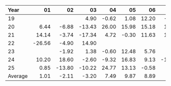 | Year    |               01   |               02   |               03   |               04   |               05   |               06   |               07   |               08   |               09   |               10   |               11   |               12   |     Average       |     Yearly       |
|:--------|-------------------:|-------------------:|-------------------:|-------------------:|-------------------:|-------------------:|-------------------:|-------------------:|-------------------:|-------------------:|-------------------:|-------------------:|------------------:|-----------------:|
| 19      |                    |                    |               4.90 |              -0.62 |               1.08 |              12.20 |              -0.74 |               1.18 |              -5.98 |              -2.13 |              -0.94 |               8.68 |              1.76 |            17.63 |
| 20      |               6.44 |              -6.88 |             -13.43 |              26.00 |              15.98 |              15.18 |              10.52 |              16.72 |              -3.00 |              -5.28 |              37.30 |              -1.02 |              8.21 |            98.53 |
| 21      |              14.14 |              -3.74 |             -17.34 |               4.72 |              -0.30 |              11.63 |              10.56 |               3.44 |              -7.85 |              11.80 |              -7.30 |             -15.70 |              0.34 |             4.07 |
| 22      |             -26.56 |              -4.90 |              14.90 |                    |                    |                    |                    |                    |                    |                    |                    |                    |             -5.52 |           -16.56 |
| 23      |                    |              -1.92 |               1.38 |              -0.60 |              12.48 |               5.76 |               5.94 |              -1.62 |              -5.23 |              -3.95 |              11.00 |               8.48 |              2.88 |            31.72 |
| 24      |              10.20 |              18.60 |              -2.60 |              -9.32 |              16.83 |               9.13 |             -11.25 |               7.92 |               5.56 |               4.64 |               2.60 |              -6.96 |              3.78 |            45.36 |
| 25      |               0.85 |             -13.80 |             -10.22 |              24.77 |              13.13 |              -0.58 |               5.74 |               2.12 |              15.30 |                    |                    |                    |              4.15 |            37.31 |
| Average |               1.01 |              -2.11 |              -3.20 |               7.49 |               9.87 |               8.89 |               3.46 |               4.96 |              -0.20 |               1.02 |               8.53 |              -1.30 |              2.23 |            31.15 |